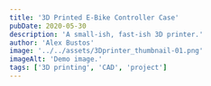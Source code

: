 ```yaml
---
title: '3D Printed E-Bike Controller Case'
pubDate: 2020-05-30
description: 'A small-ish, fast-ish 3D printer.'
author: 'Alex Bustos'
image: '../../assets/3Dprinter_thumbnail-01.png'
imageAlt: 'Demo image.'
tags: ['3D printing', 'CAD', 'project']
---
```

